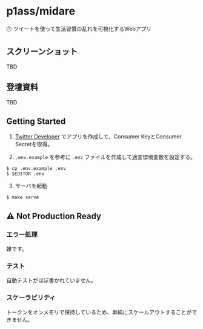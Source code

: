 # p1ass/midare

🕒 ツイートを使って生活習慣の乱れを可視化するWebアプリ

## スクリーンショット

TBD


## 登壇資料

TBD

## Getting Started

1. [Twitter Developer](https://developer.twitter.com/en) でアプリを作成して、Consumer KeyとConsumer Secretを取得。

2. `.env.example` を参考に `.env` ファイルを作成して適宜環境変数を設定する。

```console
$ cp .env.example .env
$ $EDITOR .env
```

3. サーバを起動

```console
$ make serve
```


## ⚠️ Not Production Ready

### エラー処理

雑です。

### テスト

自動テストがほぼ書かれていません。

### スケーラビリティ

トークンをオンメモリで保持しているため、単純にスケールアウトすることができません。